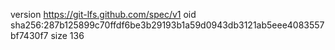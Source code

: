 version https://git-lfs.github.com/spec/v1
oid sha256:287b125899c70ffdf6be3b29193b1a59d0943db3121ab5eee4083557bf7430f7
size 136
